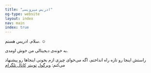 ```yaml
---
title: "ادریس میرویسی"
og-type: website
layout: index
nav: main
index: true
---
```


سلام. ادریس هستم. ☺

به خونه‌ی دیجیتالی من خوش اومدی.

راستش اینجا رو تازه راه انداختم، اگه می‌خوای چیزی ازم بخونی اینجاها رو پیشنهاد می‌کنم:
[ویرگول](https://virgool.io/@edrism)
[توییتر](https://twitter.com/edrism_ir)
[کانال تلگرام](https://t.me/edrism_ir)
